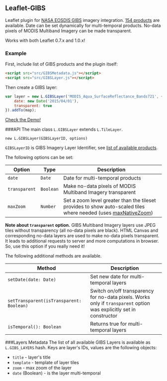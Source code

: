 ## Leaflet-GIBS

Leaflet plugin for [NASA EOSDIS GIBS](https://earthdata.nasa.gov/gibs) imagery integration. [154 products](https://wiki.earthdata.nasa.gov/display/GIBS/GIBS+Available+Imagery+Products) are available. Date can be set dynamically for multi-temporal products. No-data pixels of MODIS Multiband Imagery can be made transparent.

Works with both Leaflet 0.7.x and 1.0.x!

### Example
First, include list of GIBS products and the plugin itself:
```html
<script src="src/GIBSMetadata.js"></script>
<script src="src/GIBSLayer.js"></script>
```
Then create a GIBS layer:
```javascript
var layer = new L.GIBSLayer('MODIS_Aqua_SurfaceReflectance_Bands721', {
    date: new Date('2015/04/01'),
    transparent: true
}).addTo(map);
```
[Check the Demo!](http://aparshin.github.io/leaflet-GIBS/examples/)

###API
The main class `L.GIBSLayer` extends `L.TileLayer`.
```
new L.GIBSLayer(GIBSLayerID, options)
```
`GIBSLayerID` is GIBS Imagery Layer Identifier, see [list of available products](https://wiki.earthdata.nasa.gov/display/GIBS/GIBS+Available+Imagery+Products).

The following options can be set:

|Option|Type |Description|
|---|---|---|
|`date`|`Date`|Date for multi-temporal products|
|`transparent`|`Boolean`|Make no-data pixels of MODIS Multiband Imagery transparent|
|`maxZoom`|`Number`|Set a zoom level greater than the tileset provides to show auto-scaled tiles where needed (uses [maxNativeZoom](http://leafletjs.com/reference-1.0.3.html#tilelayer-maxnativezoom))|

**Note about `transparent` option.** GIBS Multiband Imagery layers use JPEG tiles without transparency (all no-data pixels are black). HTML Canvas and corresponding no-data layers are used to make no-data pixels transparent. It leads to additional requests to server and more computations in browser. So, use this option if you really need it!

The following additional methods are available.

|Method|Description|
|---|---|
|`setDate(date: Date)`|Set new date for multi-temporal layers|
|`setTransparent(isTransparent: Boolean)`|Switch on/off transparency for no-data pixels. Works only if `transparent` option was explicitly set in constructor|
|`isTemporal(): Boolean`| Returns true for multi-temporal layers|

###Layers Metadata
The list of all available GIBS Layers is available as `L.GIBS_LAYERS` hash. Keys are layer's IDs, values are the following objects:
  * `title` - layer's title
  * `template` - template of layer tiles
  * `zoom` - max zoom of the layer
  * `date` (Boolean) - is the layer multi-temporal